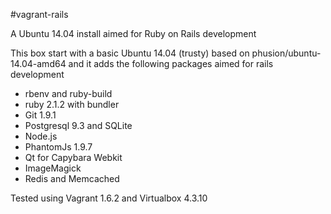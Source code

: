 #vagrant-rails

A Ubuntu 14.04 install aimed for Ruby on Rails development

This box start with a basic Ubuntu 14.04 (trusty) based on phusion/ubuntu-14.04-amd64 and it adds the following packages aimed for rails development

- rbenv and ruby-build
- ruby 2.1.2 with bundler
- Git 1.9.1
- Postgresql 9.3 and SQLite
- Node.js
- PhantomJs 1.9.7
- Qt for Capybara Webkit
- ImageMagick
- Redis and Memcached

Tested using Vagrant 1.6.2 and Virtualbox 4.3.10
